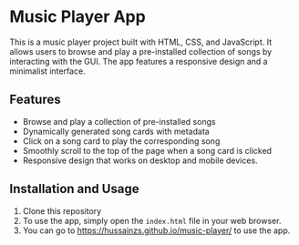 # Music Player App

This is a music player project built with HTML, CSS, and JavaScript. It allows users to browse and play a pre-installed collection of songs by interacting with the GUI. The app features a responsive design and a minimalist interface. 

## Features

- Browse and play a collection of pre-installed songs
- Dynamically generated song cards with metadata
- Click on a song card to play the corresponding song
- Smoothly scroll to the top of the page when a song card is clicked
- Responsive design that works on desktop and mobile devices.

## Installation and Usage

1. Clone this repository
2. To use the app, simply open the `index.html` file in your web browser.
3. You can go to https://hussainzs.github.io/music-player/ to use the app.
